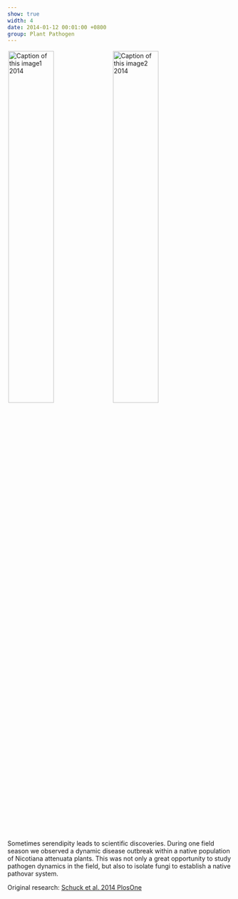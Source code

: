 ```yaml
---
show: true
width: 4
date: 2014-01-12 00:01:00 +0800
group: Plant Pathogen
---
```

<div>
 <img data-src="{{ 'assets/images/photos/IMG_2096m.jpg' | relative_url }}" class="lazy rounded" style="width: 45%; height: auto;margin: 2px;" src="{{ '/assets/images/empty_300x200.png' | relative_url }}" data-toggle="tooltip" data-placement="top" title="Caption of this image1 2014">
 <img data-src="{{ 'assets/images/photos/IMG_5120m.jpg' | relative_url }}" class="lazy rounded" style="width: 45%; height: auto;margin: 2px;" src="{{ '/assets/images/empty_300x200.png' | relative_url }}" data-toggle="tooltip" data-placement="top" title="Caption of this image2 2014">
      <div class="card-body">
    <p class="card-text">
      Sometimes serendipity leads to scientific discoveries. During one field season we observed a dynamic disease outbreak within a native population of Nicotiana attenuata plants. This was not only a great opportunity to study pathogen dynamics in the field, but also to isolate fungi to establish a native pathovar system.
    </p>
           <span>
        Original research: 
        <a href="https://journals.plos.org/plosone/article?id=10.1371/journal.pone.0102915">
            Schuck et al. 2014 PlosOne
        </a>
    </span>

  </div>
</div>
